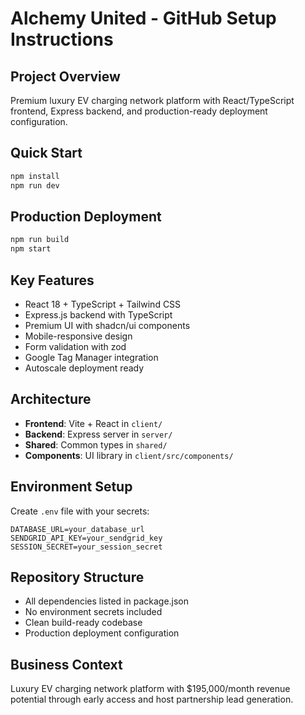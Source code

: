 # Alchemy United - GitHub Setup Instructions

## Project Overview
Premium luxury EV charging network platform with React/TypeScript frontend, Express backend, and production-ready deployment configuration.

## Quick Start
```bash
npm install
npm run dev
```

## Production Deployment
```bash
npm run build
npm start
```

## Key Features
- React 18 + TypeScript + Tailwind CSS
- Express.js backend with TypeScript
- Premium UI with shadcn/ui components
- Mobile-responsive design
- Form validation with zod
- Google Tag Manager integration
- Autoscale deployment ready

## Architecture
- **Frontend**: Vite + React in `client/`
- **Backend**: Express server in `server/`
- **Shared**: Common types in `shared/`
- **Components**: UI library in `client/src/components/`

## Environment Setup
Create `.env` file with your secrets:
```
DATABASE_URL=your_database_url
SENDGRID_API_KEY=your_sendgrid_key
SESSION_SECRET=your_session_secret
```

## Repository Structure
- All dependencies listed in package.json
- No environment secrets included
- Clean build-ready codebase
- Production deployment configuration

## Business Context
Luxury EV charging network platform with $195,000/month revenue potential through early access and host partnership lead generation.